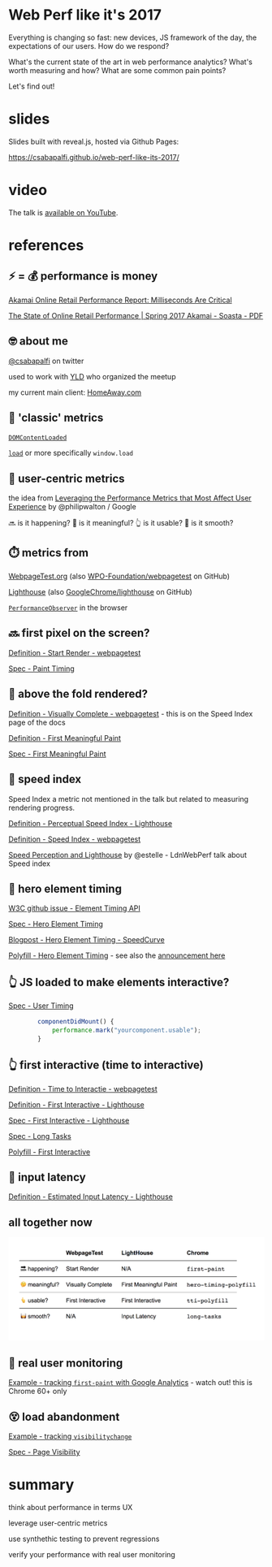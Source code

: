 # Web Perf like it's 2017

Everything is changing so fast: new devices, JS framework of the day, the expectations of our users. How do we respond?

What's the current state of the art in web performance analytics? What's worth measuring and how? What are some common pain points?

Let's find out!

# slides

Slides built with reveal.js, hosted via Github Pages:

https://csabapalfi.github.io/web-perf-like-its-2017/

# video

The talk is [available on YouTube](https://www.youtube.com/watch?v=7ufRZ8ABagw).



# references

## ⚡ = 💰 performance is money

[Akamai Online Retail Performance Report: Milliseconds Are Critical](https://www.akamai.com/uk/en/about/news/press/2017-press/akamai-releases-spring-2017-state-of-online-retail-performance-report.jsp)

[The State of Online Retail Performance | Spring 2017 Akamai - Soasta - PDF](https://www.soasta.com/wp-content/uploads/2017/04/State-of-Online-Retail-Performance-Spring-2017.pdf)

## 🤓 about me

[@csabapalfi](https://twitter.com/csabapalfi) on twitter

used to work with [YLD](https://www.yld.io/) who organized the meetup

my current main client: [HomeAway.com](https://www.homeaway.com/)

## 🏁 'classic' metrics

[`DOMContentLoaded`](https://developer.mozilla.org/en-US/docs/Web/Events/DOMContentLoaded)

[`load`](https://developer.mozilla.org/en-US/docs/Web/Events/load) or more specifically `window.load`

## 👫 user-centric metrics

the idea from [Leveraging the Performance Metrics that Most Affect User Experience](https://developers.google.com/web/updates/2017/06/user-centric-performance-metrics) by @philipwalton / Google

🔜 is it happening? 🤔 is it meaningful? 👆 is it usable? 🥃 is it smooth?

## ⏱️ metrics from

[WebpageTest.org](https://www.webpagetest.org/) 
(also [WPO-Foundation/webpagetest](https://github.com/WPO-Foundation/webpagetest) on GitHub)

[Lighthouse](https://developers.google.com/web/tools/lighthouse/)
(also [GoogleChrome/lighthouse](https://github.com/GoogleChrome/lighthouse) on GitHub)

[`PerformanceObserver`](https://developer.mozilla.org/en-US/docs/Web/API/PerformanceObserver) in the browser

## 🔜 first pixel on the screen?

[Definition - Start Render - webpagetest](https://sites.google.com/a/webpagetest.org/docs/using-webpagetest/metrics)

[Spec - Paint Timing](https://w3c.github.io/paint-timing/)

## 🤔 above the fold rendered?

[Definition - Visually Complete - webpagetest](https://sites.google.com/a/webpagetest.org/docs/using-webpagetest/metrics/speed-index) - this is on the Speed Index page of the docs

[Definition - First Meaningful Paint](https://developers.google.com/web/tools/lighthouse/audits/first-meaningful-paint)

[Spec - First Meaningful Paint](https://docs.google.com/document/d/1BR94tJdZLsin5poeet0XoTW60M0SjvOJQttKT-JK8HI/view)


## 🤔 speed index

Speed Index a metric not mentioned in the talk but related to measuring rendering progress.

[Definition - Perceptual Speed Index - Lighthouse](https://developers.google.com/web/tools/lighthouse/audits/speed-index)

[Definition - Speed Index - webpagetest](https://sites.google.com/a/webpagetest.org/docs/using-webpagetest/metrics/speed-index)

[Speed Perception and Lighthouse](https://ldnwebperf.org/events/speed-perception-and-lighthouse/) by @estelle - LdnWebPerf talk about Speed index

## 🤔 hero element timing

[W3C github issue - Element Timing API](https://github.com/w3c/charter-webperf/issues/30)

[Spec - Hero Element Timing](https://docs.google.com/document/d/1yRYfYR1DnHtgwC4HRR04ipVVhT1h5gkI6yPmKCgJkyQ/edit#)

[Blogpost - Hero Element Timing - SpeedCurve](https://speedcurve.com/blog/web-performance-monitoring-hero-times/)

[Polyfill - Hero Element Timing](https://github.com/tdresser/hero-element-polyfill) - see also the [announcement here](https://groups.google.com/a/chromium.org/forum/m/#!topic/progressive-web-metrics/ND6JVZRWqqg)

## 👆 JS loaded to make elements interactive?

[Spec - User Timing](https://www.w3.org/TR/user-timing/)

```js
        componentDidMount() {
            performance.mark("yourcomponent.usable");
        }
``` 

## 👆 first interactive (time to interactive)

[Definition - Time to Interactie - webpagetest](https://github.com/WPO-Foundation/webpagetest/blob/master/docs/Metrics/TimeToInteractive.md)

[Definition - First Interactive - Lighthouse](https://developers.google.com/web/tools/lighthouse/audits/first-interactive)

[Spec - First Interactive - Lighthouse](https://docs.google.com/document/d/1GGiI9-7KeY3TPqS3YT271upUVimo-XiL5mwWorDUD4c/edit)

[Spec - Long Tasks](https://w3c.github.io/longtasks/)

[Polyfill - First Interactive](https://github.com/GoogleChromeLabs/tti-polyfill)

## 🥃 input latency

[Definition - Estimated Input Latency - Lighthouse](https://developers.google.com/web/tools/lighthouse/audits/estimated-input-latency)

## all together now

![](img/re-cap.png)

## 👥 real user monitoring

[Example - tracking `first-paint` with Google Analytics](https://developers.google.com/web/updates/2017/06/user-centric-performance-metrics#tracking_fpfcp) - watch out! this is Chrome 60+ only

## 😵 load abandonment

[Example - tracking `visibilitychange`](https://developers.google.com/web/updates/2017/06/user-centric-performance-metrics#load_abandonment)

[Spec - Page Visibility](https://www.w3.org/TR/page-visibility-2/)

# summary

think about performance in terms UX

leverage user-centric metrics

use synthethic testing to prevent regressions

verify your performance with real user monitoring














